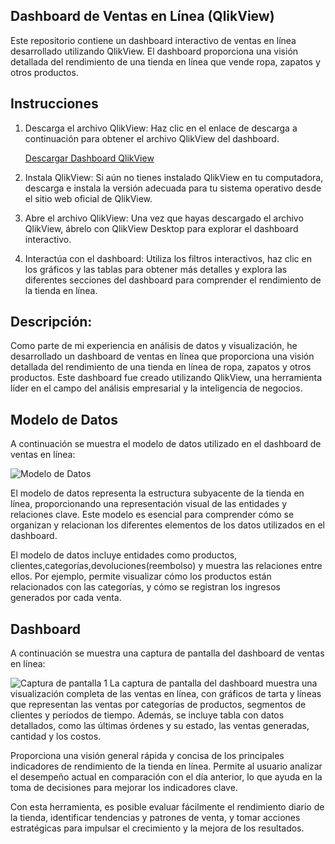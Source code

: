 ## Dashboard de Ventas en Línea (QlikView)
Este repositorio contiene un dashboard interactivo de ventas en línea desarrollado utilizando QlikView. El dashboard proporciona una visión detallada del rendimiento de una tienda en línea que vende ropa, zapatos y otros productos.

## Instrucciones

1. Descarga el archivo QlikView: Haz clic en el enlace de descarga a continuación para obtener el archivo QlikView del dashboard.

   [Descargar Dashboard QlikView](enlace-a-tu-archivo.qvw)

2. Instala QlikView: Si aún no tienes instalado QlikView en tu computadora, descarga e instala la versión adecuada para tu sistema operativo desde el sitio web oficial de QlikView.

3. Abre el archivo QlikView: Una vez que hayas descargado el archivo QlikView, ábrelo con QlikView Desktop para explorar el dashboard interactivo.

4. Interactúa con el dashboard: Utiliza los filtros interactivos, haz clic en los gráficos y las tablas para obtener más detalles y explora las diferentes secciones del dashboard para comprender el rendimiento de la tienda en línea.

## Descripción: 
Como parte de mi experiencia en análisis de datos y visualización, he desarrollado un dashboard de ventas en línea que proporciona una visión detallada del rendimiento de una tienda en línea de ropa, zapatos y otros productos. Este dashboard fue creado utilizando QlikView, una herramienta líder en el campo del análisis empresarial y la inteligencia de negocios.

## Modelo de Datos
A continuación se muestra el modelo de datos utilizado en el dashboard de ventas en línea:

![Modelo de Datos](https://i.imgur.com/OAg0qjV.png)

El modelo de datos representa la estructura subyacente de la tienda en línea, proporcionando una representación visual de las entidades y relaciones clave. Este modelo es esencial para comprender cómo se organizan y relacionan los diferentes elementos de los datos utilizados en el dashboard.

El modelo de datos incluye entidades como productos, clientes,categorías,devoluciones(reembolso) y muestra las relaciones entre ellos. Por ejemplo, permite visualizar cómo los productos están relacionados con las categorías, y cómo se registran los ingresos generados por cada venta.

## Dashboard
A continuación se muestra una captura de pantalla del dashboard de ventas en línea:

![Captura de pantalla 1](https://i.imgur.com/PIcZaln.png)
La captura de pantalla del dashboard muestra una visualización completa de las ventas en línea, con gráficos de tarta y líneas que representan las ventas por categorías de productos, segmentos de clientes y períodos de tiempo. Además, se incluye tabla con datos detallados, como las últimas órdenes y su estado, las ventas generadas, cantidad y los costos.

Proporciona una visión general rápida y concisa de los principales indicadores de rendimiento de la tienda en línea. Permite al usuario analizar el desempeño actual en comparación con el día anterior, lo que ayuda en la toma de decisiones para mejorar los indicadores clave.

Con esta herramienta, es posible evaluar fácilmente el rendimiento diario de la tienda, identificar tendencias y patrones de venta, y tomar acciones estratégicas para impulsar el crecimiento y la mejora de los resultados.
